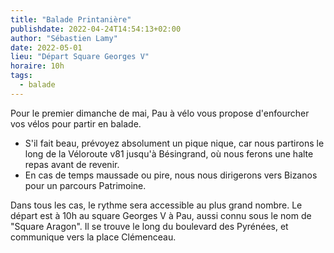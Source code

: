 ```yaml
---
title: "Balade Printanière"
publishdate: 2022-04-24T14:54:13+02:00
author: "Sébastien Lamy"
date: 2022-05-01
lieu: "Départ Square Georges V"
horaire: 10h
tags:
  - balade
---
```


Pour le premier dimanche de mai, Pau à vélo vous propose d'enfourcher vos vélos pour partir en balade. 

<!--more-->

* S'il fait beau, prévoyez absolument un pique nique, car nous partirons le long de la Véloroute v81 jusqu'à Bésingrand, où nous ferons une halte repas avant de revenir.
* En cas de temps maussade ou pire, nous nous dirigerons vers Bizanos pour un parcours Patrimoine.

Dans tous les cas, le rythme sera accessible au plus grand nombre. Le départ est à 10h au square Georges V à Pau, aussi connu sous le nom de "Square Aragon". Il se trouve le long du boulevard des Pyrénées, et communique vers la place Clémenceau.
